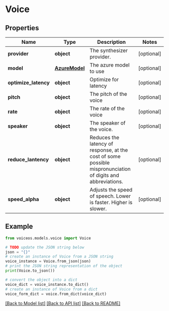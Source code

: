 # Voice


## Properties

Name | Type | Description | Notes
------------ | ------------- | ------------- | -------------
**provider** | **object** | The synthesizer provider. | [optional] 
**model** | [**AzureModel**](AzureModel.md) | The azure model to use | [optional] 
**optimize_latency** | **object** | Optimize for latency | [optional] 
**pitch** | **object** | The pitch of the voice | [optional] 
**rate** | **object** | The rate of the voice | [optional] 
**speaker** | **object** | The speaker of the voice. | [optional] 
**reduce_lantency** | **object** | Reduces the latency of response, at the cost of some possible mispronunciation of digits and abbreviations. | [optional] 
**speed_alpha** | **object** | Adjusts the speed of speech. Lower is faster. Higher is slower. | [optional] 

## Example

```python
from voiceos.models.voice import Voice

# TODO update the JSON string below
json = "{}"
# create an instance of Voice from a JSON string
voice_instance = Voice.from_json(json)
# print the JSON string representation of the object
print(Voice.to_json())

# convert the object into a dict
voice_dict = voice_instance.to_dict()
# create an instance of Voice from a dict
voice_form_dict = voice.from_dict(voice_dict)
```
[[Back to Model list]](../README.md#documentation-for-models) [[Back to API list]](../README.md#documentation-for-api-endpoints) [[Back to README]](../README.md)


